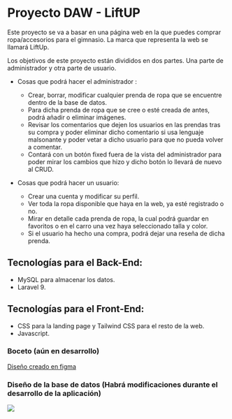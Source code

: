 # Proyecto DAW - LiftUP
Este proyecto se va a basar en una página web en la que puedes comprar ropa/accesorios para el gimnasio. La marca que representa la web se llamará LiftUp.

Los objetivos de este proyecto están divididos en dos partes. Una parte de administrador y otra parte de usuario.

* Cosas que podrá hacer el administrador :
  - Crear, borrar, modificar cualquier prenda de ropa que se encuentre dentro de la base de datos.
  - Para dicha prenda de ropa que se cree o esté creada de antes, podrá añadir o eliminar imágenes.
  - Revisar los comentarios que dejen los usuarios en las prendas tras su compra y poder eliminar dicho comentario si usa lenguaje malsonante y poder vetar a dicho           usuario para que no pueda volver a comentar.
  - Contará con un botón fixed fuera de la vista del administrador para poder mirar los cambios que hizo y dicho botón lo llevará de nuevo al CRUD.

* Cosas que podrá hacer un usuario:
  - Crear una cuenta y modificar su perfil.
  - Ver toda la ropa disponible que haya en la web, ya esté registrado o no.
  - Mirar en detalle cada prenda de ropa, la cual podrá guardar en favoritos o en el carro una vez haya seleccionado talla y color.
  - Si el usuario ha hecho una compra, podrá dejar una reseña de dicha prenda.

## Tecnologías para el Back-End:
 - MySQL para almacenar los datos.
 - Laravel 9.

## Tecnologías para el Front-End:
 - CSS para la landing page y Tailwind CSS para el resto de la web.
 - Javascript.

### Boceto (aún en desarrollo)
[Diseño creado en figma](https://www.figma.com/file/EZgVnKqGBk1qS1NS3y4SfH/Landing-page?node-id=0%3A1&t=V9xlreLYbIt0Hclc-1)

### Diseño de la base de datos (Habrá modificaciones durante el desarrollo de la aplicación)
<img src="https://github.com/matgarfer499/ProyectoDAW/blob/main/Base%20de%20datos.png?raw=true">
